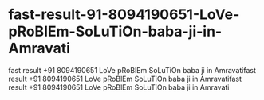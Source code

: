 # fast-result-91-8094190651-LoVe-pRoBlEm-SoLuTiOn-baba-ji-in-Amravati
fast result +91 8094190651 LoVe pRoBlEm SoLuTiOn baba ji in Amravatifast result +91 8094190651 LoVe pRoBlEm SoLuTiOn baba ji in Amravatifast result +91 8094190651 LoVe pRoBlEm SoLuTiOn baba ji in Amravati

